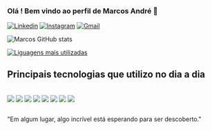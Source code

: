 ### Olá ! Bem vindo ao perfil de Marcos André 🎸

[![Linkedin](https://img.shields.io/badge/LinkedIn-0077B5?style=for-the-badge&logo=linkedin&logoColor=white)](https://www.linkedin.com/in/marcos-melo-94609b1b6/)
[![Instagram](https://img.shields.io/badge/Instagram-E4405F?style=for-the-badge&logo=instagram&logoColor=white)](https://www.instagram.com/marcosart_baybay/)
[![Gmail](https://img.shields.io/badge/Gmail-D14836?style=for-the-badge&logo=gmail&logoColor=white)](https://mail.google.com/mail/u/?authuser=andremarcos967@gmail.com)

![Marcos GitHub stats](https://github-readme-stats.vercel.app/api?username=Marcos-afk&show_icons=true&theme=dracula)

[![Liguagens mais utilizadas](https://github-readme-stats.vercel.app/api/top-langs/?username=Marcos-afk&layout=demo)](https://github.com/anuraghazra/github-readme-stats)

## Principais tecnologias que utilizo no dia a dia
<div style="display : inline_block"><br/>
  <img align="center" src="https://img.shields.io/badge/JavaScript-F7DF1E?style=for-the-badge&logo=javascript&logoColor=black"/>
   <img align="center" src="https://img.shields.io/badge/TypeScript-007ACC?style=for-the-badge&logo=typescript&logoColor=white"/>
   <img align="center" src="https://img.shields.io/badge/React-20232A?style=for-the-badge&logo=react&logoColor=61DAFB"/>
   <img align="center" src="https://img.shields.io/badge/HTML-239120?style=for-the-badge&logo=html5&logoColor=white"/>
   <img align="center" src="https://img.shields.io/badge/CSS-239120?&style=for-the-badge&logo=css3&logoColor=white"/>
   <img align="center" src="https://img.shields.io/badge/Redux-593D88?style=for-the-badge&logo=redux&logoColor=white"/>
   <img align="center" src="https://img.shields.io/badge/Node.js-43853D?style=for-the-badge&logo=node.js&logoColor=white"/>
   <img align="center" src="https://img.shields.io/badge/MongoDB-4EA94B?style=for-the-badge&logo=mongodb&logoColor=white"/>
  
</div><br/>

"Em algum lugar, algo incrível está esperando para ser descoberto."

